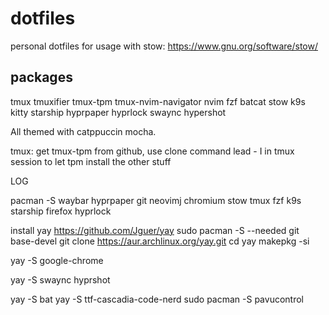 # dotfiles
personal dotfiles for usage with stow:
https://www.gnu.org/software/stow/

## packages
tmux
tmuxifier
tmux-tpm
tmux-nvim-navigator
nvim
fzf
batcat
stow
k9s
kitty
starship
hyprpaper
hyprlock
swaync
hypershot


All themed with catppuccin mocha.


tmux:
get tmux-tpm from github, use clone command
lead - I in tmux session to let tpm install the other stuff


LOG

pacman -S waybar hyprpaper git neovimj chromium stow tmux fzf k9s starship firefox hyprlock

install yay
https://github.com/Jguer/yay
sudo pacman -S --needed git base-devel
git clone https://aur.archlinux.org/yay.git
cd yay
makepkg -si

yay -S google-chrome

yay -S swaync hyprshot

yay -S bat
yay -S ttf-cascadia-code-nerd
sudo pacman -S pavucontrol







